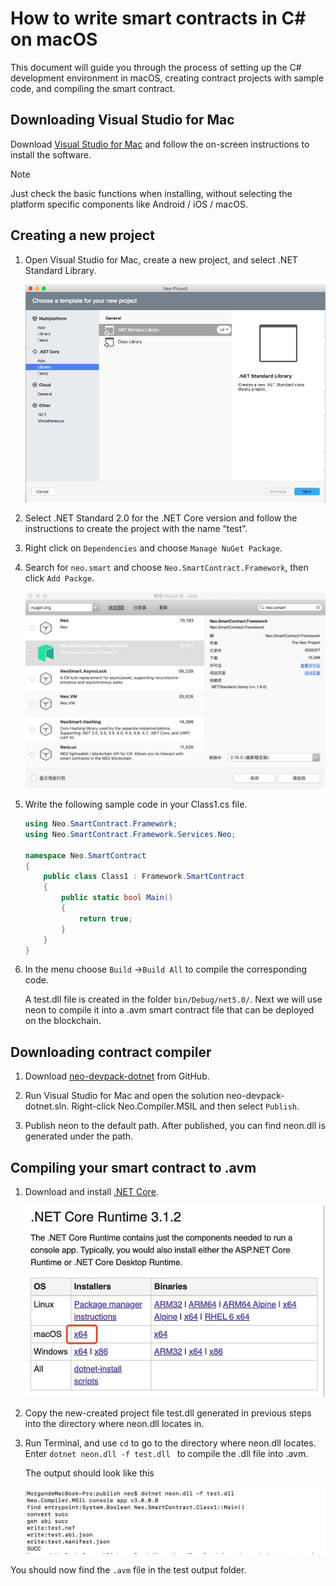 # How to write smart contracts in C# on macOS

This document will guide you through the process of setting up the C# development environment in macOS, creating contract projects with sample code, and compiling the smart contract.

## Downloading Visual Studio for Mac 

Download [Visual Studio for Mac](https://www.visualstudio.com/vs/mac/) and follow the on-screen instructions to install the software. 

> [!Note]
>
> Just check the basic functions when installing, without selecting the platform specific components like Android / iOS / macOS.

## Creating a new project

1. Open Visual Studio for Mac, create a new project, and select .NET Standard Library.

   ![](../../assets/mac4.png)

2. Select .NET Standard 2.0 for the .NET Core version and follow the instructions to create the project with the name “test”.

3. Right click on `Dependencies` and choose `Manage NuGet Package`. 

4. Search for `neo.smart` and choose `Neo.SmartContract.Framework`, then click `Add Packge`.

   ![](../../../zh-cn/develop/assets/mac5.jpg)

5. Write the following sample code in your Class1.cs file.

   ```c#
   using Neo.SmartContract.Framework;
   using Neo.SmartContract.Framework.Services.Neo;
   
   namespace Neo.SmartContract
   {
       public class Class1 : Framework.SmartContract
       {
           public static bool Main()
           {
               return true;
           }
       }
   }
   ```

6. In the menu choose `Build` ->`Build All` to compile the corresponding code. 

   A test.dll file is created in the folder `bin/Debug/net5.0/`.  Next we will use neon to compile it into a .avm smart contract file that can be deployed on the blockchain.

## Downloading contract compiler

1. Download [neo-devpack-dotnet](https://github.com/neo-project/neo-devpack-dotnet) from GitHub. 
   
2. Run Visual Studio for Mac and open the solution neo-devpack-dotnet.sln. Right-click Neo.Compiler.MSIL and then select `Publish`.

3. Publish neon to the default path. After published, you can find neon.dll is generated under the path.

## Compiling your smart contract to .avm

1. Download and install [.NET Core](https://www.microsoft.com/net/download/macos ).

   ![](../../../zh-cn/develop/assets/mac8.jpg)

2. Copy the new-created project file test.dll generated in previous steps into the directory where neon.dll locates in.

3. Run Terminal, and use `cd` to go to the directory where neon.dll locates. Enter `dotnet neon.dll -f test.dll `  to compile the .dll file into .avm.

   The output should look like this
   
   ![](../../../zh-cn/develop/assets/mac0.jpg)

You should now find the `.avm` file in the test output folder.